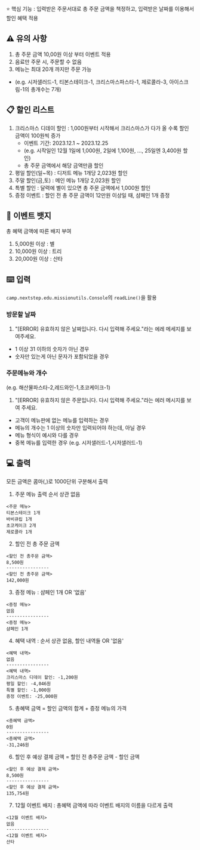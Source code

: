
⭐️ 핵심 기능 : 입력받은 주문서대로 총 주문 금액을 책정하고, 입력받은 날짜를 이용해서 할인 혜택 적용

## ⚠️ 유의 사항

1. 총 주문 금액 10,00원 이상 부터 이벤트 적용
2. 음료만 주문 시, 주문할 수 없음
3. 메뉴는 최대 20개 까지만 주문 가능
 - (e.g. 시저샐러드-1, 티본스테이크-1, 크리스마스파스타-1, 제로콜라-3, 아이스크림-1의 총개수는 7개)

## 📋 할인 리스트

1. 크리스마스 디데이 할인 : 1,000원부터 시작해서 크리스마스가 다가 올 수록 할인 금액이 100원씩 증가
   - 이벤트 기간: 2023.12.1 ~ 2023.12.25
   - (e.g. 시작일인 12월 1일에 1,000원, 2일에 1,100원, ..., 25일엔 3,400원 할인)
   - 총 주문 금액에서 해당 금액만큼 할인
2. 평일 할인(일~목) :  디저트 메뉴 1개당 2,023원 할인
3. 주말 할인(금,토) : 메인 메뉴 1개당 2,023원 할인
4. 특별 할인 : 달력에 별이 있으면 총 주문 금액에서 1,000원 할인
5. 증정 이벤트 : 할인 전 총 주문 금액이 12만원 이상일 때, 샴페인 1개 증정

## 📛 이벤트 뱃지

총 혜택 금액에 따른 배지 부여

1. 5,000원 이상 : 별
2. 10,000원 이상 : 트리
3. 20,000원 이상 : 산타


## ⌨️ 입력
`camp.nextstep.edu.missionutils.Console`의 `readLine()`을 활용

### 방문할 날짜

1. "[ERROR] 유효하지 않은 날짜입니다. 다시 입력해 주세요."라는 에레 메세지를 보여주세요.
 - 1 이상 31 이하의 숫자가 아닌 경우
 -  숫자만 있는게 아닌 문자가 포함되었을 경우

### 주문메뉴와 개수 

(e.g. 해산물파스타-2,레드와인-1,초코케이크-1)

1.  "[ERROR] 유효하지 않은 주문입니다. 다시 입력해 주세요."라는 에러 메시지를 보여 주세요.
 -  고객이 메뉴판에 없는 메뉴를 입력하는 경우
 -  메뉴의 개수는 1 이상의 숫자만 입력되어야 하는데, 아닐 경우
 -  메뉴 형식이 예시와 다를 경우
 -  중복 메뉴를 입력한 경우 (e.g. 시저샐러드-1,시저샐러드-1)

## 💻 출력
모든 금액은 콤마(,)로 1000단위 구분해서 출력
1. 주문 메뉴 출력 순서 상관 없음
```text
<주문 메뉴>
티본스테이크 1개
바비큐립 1개
초코케이크 2개
제로콜라 1개
```
2. 할인 전 총 주문 금액
```text
<할인 전 총주문 금액>
8,500원
----------------
<할인 전 총주문 금액>
142,000원
```
3. 증정 메뉴 : 샴페인 1개 OR '없음'
```text
<증정 메뉴>
없음
----------------
<증정 메뉴>
샴페인 1개
```
4. 혜택 내역 : 순서 상관 없음, 할인 내역들 OR '없음'
```text
<혜택 내역>
없음
----------------
<혜택 내역>
크리스마스 디데이 할인: -1,200원
평일 할인: -4,046원
특별 할인: -1,000원
증정 이벤트: -25,000원
```
5. 총혜택 금액 = 할인 금액의 합계 + 증정 메뉴의 가격
```text
<총혜택 금액>
0원
----------------
<총혜택 금액>
-31,246원
```
6. 할인 후 예상 결제 금액 = 할인 전 총주문 금액 - 할인 금액
```text
<할인 후 예상 결제 금액>
8,500원
----------------
<할인 후 예상 결제 금액>
135,754원
```
7. 12월 이벤트 배지 : 총혜택 금액에 따라 이벤트 배지의 이름을 다르게 출력
```text
<12월 이벤트 배지>
없음
----------------
<12월 이벤트 배지>
산타
```